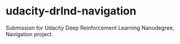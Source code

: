 # udacity-drlnd-navigation
Submission for Udacity Deep Reinforcement Learning Nanodegree, Navigation project.
